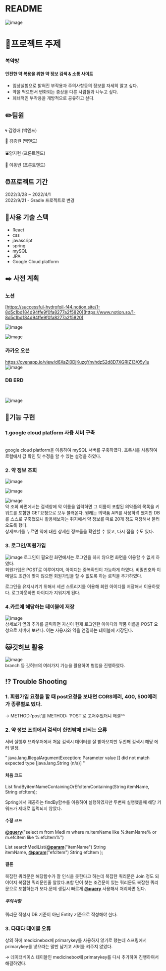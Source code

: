 # README
![image](https://user-images.githubusercontent.com/97663140/161197133-fb470543-0ce9-4fb4-8479-a125896ec91b.png)

# :pill:프로젝트 주제
### 복약방
#### 안전한 약 복용을 위한 약 정보 검색 & 소통 사이트

- 임상실험으로 밝혀진 부작용과 주의사항등의 정보를 자세히 알고 싶다.
- 약을 먹으면서 변화되는 증상을 다른 사람들과 나누고 싶다.
- 폐쇄적인 부작용을 개방적으로 공유하고 싶다.

## :pencil2:팀원

:cyclone: 김영애 (백엔드)

:ocean: 김종원 (백엔드)

:fountain:양지현 (프론트엔드)

:runner: 이동빈 (프론트엔드)

## :alarm_clock:프로젝트 기간

2022/3/28 ~ 2022/4/1 </br>
2022/9/21 - Gradle 프로젝트로 변경

## :hammer:사용 기술 스택

- React
- css
- javascript
- spring
- mySQL
- JPA
- Google Cloud platform

## :black_nib: 사전 계획

### 노션

[https://successful-hydrofoil-f44.notion.site/1-8d5c1bd184d94ffe9f0fa8277a2f5820](https://www.notion.so/1-8d5c1bd184d94ffe9f0fa8277a2f5820)

![image](https://user-images.githubusercontent.com/97663140/161192927-eb0d2bbe-0362-46f2-89fa-938f0500f53f.png)

![image](https://user-images.githubusercontent.com/97663140/161193088-e2a8a2ff-7450-4cf2-a370-64694d8da45d.png)
<br/>
### 카카오 오븐

https://ovenapp.io/view/d6XaZI0DjKuzgYnvhdzS2d8D7XGRIZ13/05y1u
![image](https://user-images.githubusercontent.com/97663140/161193184-93ec8d21-2f4a-4e57-ac97-98de5f02d6a0.png)
### DB ERD 
<br/>

![image](https://user-images.githubusercontent.com/97663140/161201645-3cb195b0-6330-43cc-aa46-2949d36ac5c3.png)

## :gem:기능 구현

### 1.google cloud platform 사용 서버 구축 
 <br/>
 google cloud platform을 이용하여 mySQL 서버를 구축하였다. 프록시를 사용하여 로컬에서 값 확인 및 수정을 할 수 있는 설정을 하였다.
 
### 2. 약 정보 조회

 ![image](https://user-images.githubusercontent.com/97663140/161197447-60320d7a-0c8e-4cee-95a6-46f5a9c1b783.png)
 
 ![image](https://user-images.githubusercontent.com/97663140/161197505-fbae5f70-8a91-4c5c-9d0a-86bd767b88a3.png)
 
 ![image](https://user-images.githubusercontent.com/97663140/161197580-92fd3918-7e29-4efa-a67f-39fcd33654ad.png)
 <br/>
 약 조회 화면에서는 검색창에 약 이름을 입력하면 그 이름이 포함된 의약품의 목록을 키워드를 포함한 GET요청으로 모두 불러온다. 원래는 의약품 API를 사용하려 했지만 DB를 스스로  구축했으니 활용해보자는 취지에서 약 정보를 따로 20개 정도 저장해서 불러오도록 했다. 
 <br/>
 상세보기를 누르면 약에 대한 상세한 정보들을 확인할 수 있고, 다시 접을 수도 있다.
 
### 3. 로그인/회원가입  
 ![image](https://user-images.githubusercontent.com/97663140/161198755-6ab8c4f6-8a3e-4f2c-aa4d-254a4d08b67e.png)
 로그인이 필요한 화면에서는 로그인을 하지 않으면 화면을 이용할 수 없게 하였다. 
 <br/>
 회원가입은 POST로 이루어지며, 아이디는 중복확인이 가능하게 하였다. 비밀번호와 이메일도 조건에 맞지 않으면 회원가입을 할 수 없도록 하는 로직을 추가하였다. 
 
 

로그인을 유지시키기 위해서 세션 스토리지를 이용해 회원 아이디를 저장해서 이용하였다. 로그아웃하면 아이디가 지워지게 된다. 
### 4.카트에 해당하는 테이블에 저장 
 ![image](https://user-images.githubusercontent.com/97663140/161197580-92fd3918-7e29-4efa-a67f-39fcd33654ad.png)
 <br/>
상세보기 옆의 추가를 클릭하면 자신이 현재 로그인한 아이디와 약품 이름을 POST 요청으로 서버에 보낸다. 이는 사용자와 약을 연결하는 테이블에 저장된다. 
## :cat:깃허브 활용
![image](https://user-images.githubusercontent.com/97663140/161192761-d8c9f2c5-fb58-4e7f-9f69-4a5aa57ccf51.png)
<br/>
branch 등 깃허브의 여러가지 기능을 활용하여 협업을 진행하였다. 

## :interrobang: Trouble Shooting

### 1. 회원가입 요청을 할 때 post요청을 보내면 CORS에러, 400, 500에러가 종류별로 떴다. 

→ METHOD:’post’를 METHOD: ‘POST’로 고쳐주었더니 해결^^

### 2. 약 정보 조회에서 검색이 한번밖에 안되는 오류

서버 실행후 브라우저에서 처음 검색시 데이터를 잘 받아오지만 두번째 검색시 해당 에러 발생.

" java.lang.IllegalArgumentException: Parameter value [] did not match expected type [java.lang.String (n/a)] "

#### 처음 코드

List findByitemNameContainingOrEfcItemContaining(String itemName, String efcItem);

Spring에서 제공하는 findBy함수를 이용하여 실행하였지만 두번째 실행했을때 해당 키워드가 제대로 입력되지 않았다.

#### 수정 코드

**[@query](https://github.com/query)**("select m from Medi m where m.itemName like %:itemName% or m.efcItem like %:efcItem%")

List searchMediList(**[@param](https://github.com/param)**("itemName") String itemName, **[@param](https://github.com/param)**("efcItem") String efcItem );

#### 결론
복잡한 쿼리문은 해당함수가 잘 인식을 못한다고 하는데 복잡한 쿼리문은 Join 정도 되어야지 복잡한 쿼리문인줄 알았다.포함 단어 찾는 조건문이 있는 쿼리문도 복잡한 쿼리문으로 포함하는가 보다.문제 생길시 빠르게 **[@query](https://github.com/query)** 사용해서 처리하면 된다.

##### 주의사항<br/>
쿼리문 작성시 DB 기준이 아닌 Entity 기준으로 작성해야 한다.

### 3. 다대다 테이블 오류

상의 하에 medicinebox에 primarykey를 사용하지 않기로 했는데 스프링에서 primarykey를 넣으라는 말만 남기고 서버를 켜주지 않았다. 

→ 데이터베이스 테이블인 medicinebox에 primarykey를 다시 추가하여 진행하여서 해결하였다.
